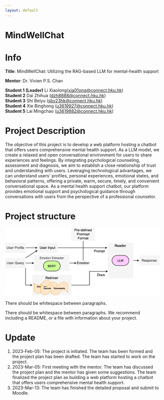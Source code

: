 ```yaml
---
layout: default
---
```

# MindWellChat
# Info
**Title**: MindWellChat: Utilizing the RAG-based LLM for mental-health support

**Mentor**: Dr. Vivien P.S. Chan 

**Student 1 (Leader)**	Li Xiaolong(xia01ong@connect.hku.hk)  
**Student 2**	Dai Zhihua   (dzh8888@connect.hku.hk)  
**Student 3**	Shi Beiyu  (sby23hk@connect.hku.hk)  
**Student 4**	Xie Binghong  (u3619927@connect.hku.hk)  
**Student 5**	Lai Mingchao  (u3619882@connect.hku.hk)  
<!-- [Project Github](./another-page.html). -->

# Project Description
The objective of this project is to develop a web platform hosting a chatbot that offers users comprehensive mental health support. As a LLM model, we create a relaxed and open conversational environment for users to share experiences and feelings. By integrating psychological counseling, assessment and diagnosis, we aim to establish a close relationship of trust and understanding with users. Leveraging technological advantages, we can understand users' profiles, personal experiences, emotional states, and behavioral patterns, offering a private, warm, secure, timely, and convenient conversational space. As a mental health support chatbot, our platform provides emotional support and psychological guidance through conversations with users from the perspective of a professional counselor.


# Project structure
![Octocat](./method.png)


There should be whitespace between paragraphs.

There should be whitespace between paragraphs. We recommend including a README, or a file with information about your project.

# Update

1.  2023-Feb-05: The project is initiated. The team has been formed and the project plan has been drafted. The team has started to work on the project.
1. 2023-Mar-05: First meeting with the mentor. The team has discussed the project plan and the mentor has given some suggestions. The team finalized the project plan as building a web platform hosting a chatbot that offers users comprehensive mental health support. 
1. 2023-Mar-13: The team has finished the detailed proposal and submit to Moodle.

